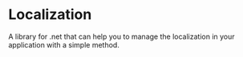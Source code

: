 # Localization
A library for .net that can help you to manage the localization in your application with a simple method.
